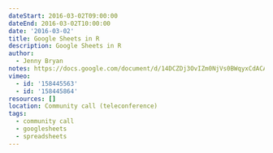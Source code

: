 ```yaml
---
dateStart: 2016-03-02T09:00:00
dateEnd: 2016-03-02T10:00:00
date: '2016-03-02'
title: Google Sheets in R
description: Google Sheets in R
author:
  - Jenny Bryan
notes: https://docs.google.com/document/d/14DCZDj3OvIZm0NjVs0BWqyxCdACAeIf6mbjucwO9p68/edit?usp=sharing
vimeo:
  - id: '158445563'
  - id: '158445864'
resources: []
location: Community call (teleconference)
tags:
  - community call
  - googlesheets
  - spreadsheets
---
```

